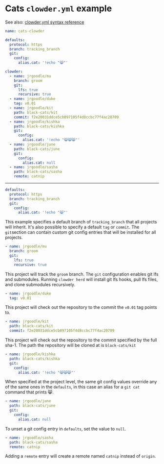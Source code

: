 # Cats `clowder.yml` example

See also: [clowder.yml syntax reference](clowder-yml-syntax-reference.md)

```yaml
name: cats-clowder

defaults:
  protocol: https
  branch: tracking_branch
  git:
    config:
      alias.cat: '!echo "😸"'

clowder:
  - name: jrgoodle/mu
    branch: groom
    git:
      lfs: true
      recursive: true
  - name: jrgoodle/duke
    tag: v0.01
  - name: jrgoodle/kit
    path: black-cats/kit
    commit: f2e20031ddce5cb097105f4d8ccbc77f4ac20709
  - name: jrgoodle/kishka
    path: black-cats/kishka
    git:
      config:
        alias.cat: '!echo "😸😸😸"'
  - name: jrgoodle/june
    path: black-cats/june
    git:
      config:
        alias.cat: null
  - name: jrgoodle/sasha
    path: black-cats/sasha
    remote: catnip
```

---

```yaml
defaults:
  protocol: https
  branch: tracking_branch
  git:
    config:
      alias.cat: '!echo "😸"'
```

This example specifies a default branch of `tracking_branch` that all projects will inherit. It's also possible to specify a default `tag` or `commit`. The `git`section can contain custom git config entries that will be installed for all projects.

```yaml
- name: jrgoodle/mu
  branch: groom
  git:
    lfs: true
    recursive: true
```

This project will track the `groom` branch. The `git` configuration enables git lfs and submodules. Running `clowder herd` will install git lfs hooks, pull lfs files, and clone submodules recursively.

```yaml
- name: jrgoodle/duke
  tag: v0.01
```

This project will check out the repository to the commit the `v0.01` tag points to.

```yaml
- name: jrgoodle/kit
  path: black-cats/kit
  commit: f2e20031ddce5cb097105f4d8ccbc77f4ac20709
```

This project will check out the repository to the commit specified by the full sha-1. The path the repository will be cloned at is `black-cats/kit`

```yaml
- name: jrgoodle/kishka
  path: black-cats/kishka
  git:
    config:
      alias.cat: '!echo "😸😸😸"'
```

When specified at the project level, the same git config values override any of the same ones in the `defaults`, in this case an alias for a `git cat` command that prints 😸.

```yaml
- name: jrgoodle/june
  path: black-cats/june
  git:
    config:
      alias.cat: null
```

To unset a git config entry in `defaults`, set the value to `null`.

```yaml
- name: jrgoodle/sasha
  path: black-cats/sasha
  remote: catnip
```

Adding a `remote` entry will create a remote named `catnip` instead of `origin`.
